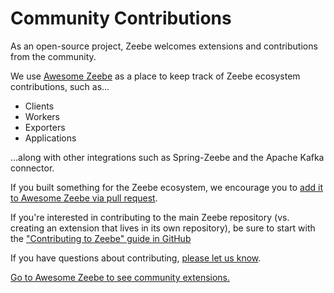 # Community Contributions

As an open-source project, Zeebe welcomes extensions and contributions from the community.

We use [Awesome Zeebe](https://awesome.zeebe.io/) as a place to keep track of Zeebe ecosystem contributions, such as...

* Clients
* Workers
* Exporters
* Applications

...along with other integrations such as Spring-Zeebe and the Apache Kafka connector.

If you built something for the Zeebe ecosystem, we encourage you to [add it to Awesome Zeebe via pull request](https://github.com/zeebe-io/awesome-zeebe/blob/master/CONTRIBUTING.md).

If you're interested in contributing to the main Zeebe repository (vs. creating an extension that lives in its own repository), be sure to start with the ["Contributing to Zeebe" guide in GitHub](https://github.com/zeebe-io/zeebe/blob/master/CONTRIBUTING.md)

If you have questions about contributing, [please let us know](/introduction/get-help-get-involved.html).

[Go to Awesome Zeebe to see community extensions.](https://awesome.zeebe.io/)
